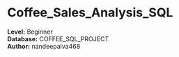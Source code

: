 # Coffee_Sales_Analysis_SQL

**Level:** Beginner  
**Database:** COFFEE_SQL_PROJECT  
**Author:** nandeepalva468
